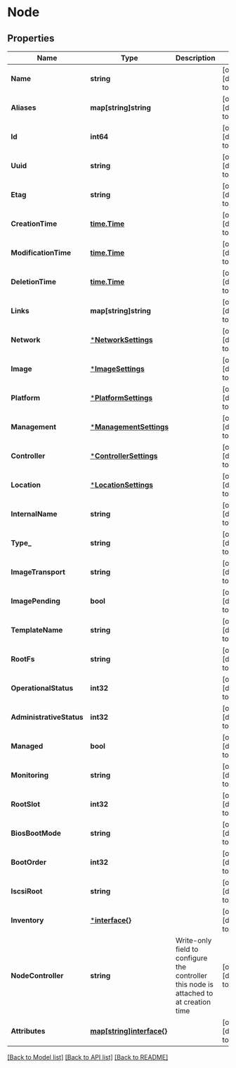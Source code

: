 # Node

## Properties
Name | Type | Description | Notes
------------ | ------------- | ------------- | -------------
**Name** | **string** |  | [optional] [default to null]
**Aliases** | **map[string]string** |  | [optional] [default to null]
**Id** | **int64** |  | [optional] [default to null]
**Uuid** | **string** |  | [optional] [default to null]
**Etag** | **string** |  | [optional] [default to null]
**CreationTime** | [**time.Time**](time.Time.md) |  | [optional] [default to null]
**ModificationTime** | [**time.Time**](time.Time.md) |  | [optional] [default to null]
**DeletionTime** | [**time.Time**](time.Time.md) |  | [optional] [default to null]
**Links** | **map[string]string** |  | [optional] [default to null]
**Network** | [***NetworkSettings**](NetworkSettings.md) |  | [optional] [default to null]
**Image** | [***ImageSettings**](ImageSettings.md) |  | [optional] [default to null]
**Platform** | [***PlatformSettings**](PlatformSettings.md) |  | [optional] [default to null]
**Management** | [***ManagementSettings**](ManagementSettings.md) |  | [optional] [default to null]
**Controller** | [***ControllerSettings**](ControllerSettings.md) |  | [optional] [default to null]
**Location** | [***LocationSettings**](LocationSettings.md) |  | [optional] [default to null]
**InternalName** | **string** |  | [optional] [default to null]
**Type_** | **string** |  | [optional] [default to null]
**ImageTransport** | **string** |  | [optional] [default to null]
**ImagePending** | **bool** |  | [optional] [default to null]
**TemplateName** | **string** |  | [optional] [default to null]
**RootFs** | **string** |  | [optional] [default to null]
**OperationalStatus** | **int32** |  | [optional] [default to null]
**AdministrativeStatus** | **int32** |  | [optional] [default to null]
**Managed** | **bool** |  | [optional] [default to null]
**Monitoring** | **string** |  | [optional] [default to null]
**RootSlot** | **int32** |  | [optional] [default to null]
**BiosBootMode** | **string** |  | [optional] [default to null]
**BootOrder** | **int32** |  | [optional] [default to null]
**IscsiRoot** | **string** |  | [optional] [default to null]
**Inventory** | [***interface{}**](interface{}.md) |  | [optional] [default to null]
**NodeController** | **string** | Write-only field to configure the controller this node is attached to at creation time | [optional] [default to null]
**Attributes** | [**map[string]interface{}**](interface{}.md) |  | [optional] [default to null]

[[Back to Model list]](../README.md#documentation-for-models) [[Back to API list]](../README.md#documentation-for-api-endpoints) [[Back to README]](../README.md)

